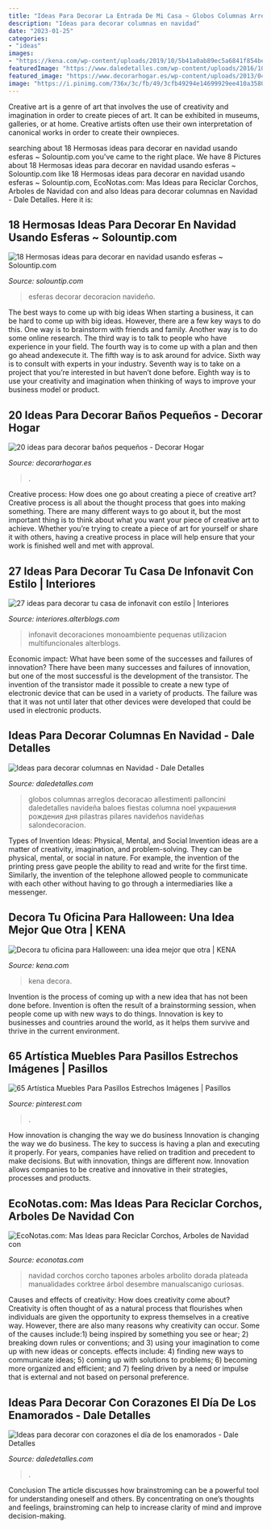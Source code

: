 ```yaml
---
title: "Ideas Para Decorar La Entrada De Mi Casa ~ Globos Columnas Arreglos Decoracao Allestimenti Palloncini Daledetalles Navideña Baloes Fiestas Columna Noel украшения рождения дня Pilastras Pilares Navideños Navideñas Salondecoracion"
description: "Ideas para decorar columnas en navidad"
date: "2023-01-25"
categories:
- "ideas"
images:
- "https://kena.com/wp-content/uploads/2019/10/5b41a0ab89ec5a6841f854be40b17cdf.jpg"
featuredImage: "https://www.daledetalles.com/wp-content/uploads/2016/10/columna-navideña6.jpg"
featured_image: "https://www.decorarhogar.es/wp-content/uploads/2013/04/decorar-banos-pequenos-16.jpg"
image: "https://i.pinimg.com/736x/3c/fb/49/3cfb49294e14699929ee410a358003f6.jpg"
---
```



Creative art is a genre of art that involves the use of creativity and imagination in order to create pieces of art. It can be exhibited in museums, galleries, or at home. Creative artists often use their own interpretation of canonical works in order to create their ownpieces.

	

		
searching about 18 Hermosas ideas para decorar en navidad usando esferas ~ Solountip.com you've came to the right place. We have 8 Pictures about 18 Hermosas ideas para decorar en navidad usando esferas ~ Solountip.com like 18 Hermosas ideas para decorar en navidad usando esferas ~ Solountip.com, EcoNotas.com: Mas Ideas para Reciclar Corchos, Arboles de Navidad con and also Ideas para decorar columnas en Navidad - Dale Detalles. Here it is:
		
    
## 18 Hermosas Ideas Para Decorar En Navidad Usando Esferas ~ Solountip.com

<img loading=lazy src="https://2.bp.blogspot.com/-h4hTx-RloH8/W5hPGs953LI/AAAAAAAA64Y/Ocfa3smO7qsee34_WUJoo35pL58xkVsKQCLcBGAs/s1600/esferas-ideas-para-decorar.jpg" onerror="this.onerror=null;this.src='https://tse2.mm.bing.net/th?id=OIP.3TYHvocx5GHs-_6wYkSDKgHaJ4&amp;pid=15.1';" alt="18 Hermosas ideas para decorar en navidad usando esferas ~ Solountip.com">

_Source: solountip.com_

>esferas decorar decoracion navideño. 

	

The best ways to come up with big ideas
When starting a business, it can be hard to come up with big ideas. However, there are a few key ways to do this. One way is to brainstorm with friends and family. Another way is to do some online research. The third way is to talk to people who have experience in your field. The fourth way is to come up with a plan and then go ahead andexecute it. The fifth way is to ask around for advice. Sixth way is to consult with experts in your industry. Seventh way is to take on a project that you’re interested in but haven’t done before. Eighth way is to use your creativity and imagination when thinking of ways to improve your business model or product.

    
## 20 Ideas Para Decorar Baños Pequeños - Decorar Hogar

<img loading=lazy src="https://www.decorarhogar.es/wp-content/uploads/2013/04/decorar-banos-pequenos-16.jpg" onerror="this.onerror=null;this.src='https://tse3.mm.bing.net/th?id=OIP.quTSCT-6l_WddvP4_6N1hQHaLH&amp;pid=15.1';" alt="20 ideas para decorar baños pequeños - Decorar Hogar">

_Source: decorarhogar.es_

>. 

	

Creative process: How does one go about creating a piece of creative art?
Creative process is all about the thought process that goes into making something. There are many different ways to go about it, but the most important thing is to think about what you want your piece of creative art to achieve. Whether you’re trying to create a piece of art for yourself or share it with others, having a creative process in place will help ensure that your work is finished well and met with approval.

    
## 27 Ideas Para Decorar Tu Casa De Infonavit Con Estilo | Interiores

<img loading=lazy src="http://interiores.alterblogs.com/wp-content/uploads/2017/01/27-ideas-para-decorar-tu-casa-de-infonavit-con-estilo-25.jpg" onerror="this.onerror=null;this.src='https://tse2.mm.bing.net/th?id=OIP.lKQQY7bu-Yts5L3psnDnjAHaFj&amp;pid=15.1';" alt="27 ideas para decorar tu casa de infonavit con estilo | Interiores">

_Source: interiores.alterblogs.com_

>infonavit decoraciones monoambiente pequenas utilizacion multifuncionales alterblogs. 

	

Economic impact: What have been some of the successes and failures of innovation?
There have been many successes and failures of innovation, but one of the most successful is the development of the transistor. The invention of the transistor made it possible to create a new type of electronic device that can be used in a variety of products. The failure was that it was not until later that other devices were developed that could be used in electronic products.

    
## Ideas Para Decorar Columnas En Navidad - Dale Detalles

<img loading=lazy src="https://www.daledetalles.com/wp-content/uploads/2016/10/columna-navideña6.jpg" onerror="this.onerror=null;this.src='https://tse4.mm.bing.net/th?id=OIP.s7QfJ5lKS7LjNAXi0LRCggHaLH&amp;pid=15.1';" alt="Ideas para decorar columnas en Navidad - Dale Detalles">

_Source: daledetalles.com_

>globos columnas arreglos decoracao allestimenti palloncini daledetalles navideña baloes fiestas columna noel украшения рождения дня pilastras pilares navideños navideñas salondecoracion. 

	

Types of Invention Ideas: Physical, Mental, and Social
Invention ideas are a matter of creativity, imagination, and problem-solving. They can be physical, mental, or social in nature. For example, the invention of the printing press gave people the ability to read and write for the first time. Similarly, the invention of the telephone allowed people to communicate with each other without having to go through a intermediaries like a messenger.

    
## Decora Tu Oficina Para Halloween: Una Idea Mejor Que Otra | KENA

<img loading=lazy src="https://kena.com/wp-content/uploads/2019/10/5b41a0ab89ec5a6841f854be40b17cdf.jpg" onerror="this.onerror=null;this.src='https://tse3.mm.bing.net/th?id=OIP.fGu2gz7f4QDOHtB---B3iQHaJ4&amp;pid=15.1';" alt="Decora tu oficina para Halloween: una idea mejor que otra | KENA">

_Source: kena.com_

>kena decora. 

	

Invention is the process of coming up with a new idea that has not been done before. Invention is often the result of a brainstorming session, when people come up with new ways to do things. Innovation is key to businesses and countries around the world, as it helps them survive and thrive in the current environment.

    
## 65 Artística Muebles Para Pasillos Estrechos Imágenes | Pasillos

<img loading=lazy src="https://i.pinimg.com/736x/3c/fb/49/3cfb49294e14699929ee410a358003f6.jpg" onerror="this.onerror=null;this.src='https://tse4.mm.bing.net/th?id=OIP.e9JFEX47Fsp9s6TJYrve4AHaJ4&amp;pid=15.1';" alt="65 Artística Muebles Para Pasillos Estrechos Imágenes | Pasillos">

_Source: pinterest.com_

>. 

	

How innovation is changing the way we do business
Innovation is changing the way we do business. The key to success is having a plan and executing it properly. For years, companies have relied on tradition and precedent to make decisions. But with innovation, things are different now. Innovation allows companies to be creative and innovative in their strategies, processes and products.

    
## EcoNotas.com: Mas Ideas Para Reciclar Corchos, Arboles De Navidad Con

<img loading=lazy src="http://2.bp.blogspot.com/-o8AgqOZ-8nE/UotUzlw-svI/AAAAAAABSZs/6giy7OePDUM/s1600/Mas+Ideas+para+Reciclar+Corchos,+Arboles+de+Navidad+con+Corchos+Reciclados2.jpg" onerror="this.onerror=null;this.src='https://tse2.mm.bing.net/th?id=OIP.VcQ_PGGIVbAnGuoLJ0V3CAAAAA&amp;pid=15.1';" alt="EcoNotas.com: Mas Ideas para Reciclar Corchos, Arboles de Navidad con">

_Source: econotas.com_

>navidad corchos corcho tapones arboles arbolito dorada plateada manualidades corktree árbol desembre manualscanigo curiosas. 

	

Causes and effects of creativity: How does creativity come about?
Creativity is often thought of as a natural process that flourishes when individuals are given the opportunity to express themselves in a creative way. However, there are also many reasons why creativity can occur. Some of the causes include:1) being inspired by something you see or hear; 2) breaking down rules or conventions; and 3) using your imagination to come up with new ideas or concepts. effects include: 4) finding new ways to communicate ideas; 5) coming up with solutions to problems; 6) becoming more organized and efficient; and 7) feeling driven by a need or impulse that is external and not based on personal preference.

    
## Ideas Para Decorar Con Corazones El Día De Los Enamorados - Dale Detalles

<img loading=lazy src="https://i2.wp.com/www.daledetalles.com/wp-content/uploads/2018/02/decoracion-con-corazones23.jpg?resize=500%2C605" onerror="this.onerror=null;this.src='https://tse4.mm.bing.net/th?id=OIP.JwUDTRK-2dLg8bvMAuV9WwHaI9&amp;pid=15.1';" alt="Ideas para decorar con corazones el día de los enamorados - Dale Detalles">

_Source: daledetalles.com_

>. 

	

Conclusion
The article discusses how brainstroming can be a powerful tool for understanding oneself and others. By concentrating on one’s thoughts and feelings, brainstroming can help to increase clarity of mind and improve decision-making.

